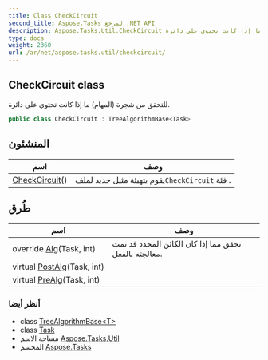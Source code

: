 ```yaml
---
title: Class CheckCircuit
second_title: Aspose.Tasks لمرجع .NET API
description: Aspose.Tasks.Util.CheckCircuit فصل. للتحقق من شجرة المهام ما إذا كانت تحتوي على دائرة.
type: docs
weight: 2360
url: /ar/net/aspose.tasks.util/checkcircuit/
---
```

## CheckCircuit class

للتحقق من شجرة (المهام) ما إذا كانت تحتوي على دائرة.

```csharp
public class CheckCircuit : TreeAlgorithmBase<Task>
```

## المنشئون

| اسم | وصف |
| --- | --- |
| [CheckCircuit](checkcircuit/)() | يقوم بتهيئة مثيل جديد لملف`CheckCircuit` فئة . |

## طُرق

| اسم | وصف |
| --- | --- |
| override [Alg](../../aspose.tasks.util/checkcircuit/alg/)(Task, int) | تحقق مما إذا كان الكائن المحدد قد تمت معالجته بالفعل. |
| virtual [PostAlg](../../aspose.tasks.util/treealgorithmbase-1/postalg/)(Task, int) |  |
| virtual [PreAlg](../../aspose.tasks.util/treealgorithmbase-1/prealg/)(Task, int) |  |

### أنظر أيضا

* class [TreeAlgorithmBase&lt;T&gt;](../treealgorithmbase-1/)
* class [Task](../../aspose.tasks/task/)
* مساحة الاسم [Aspose.Tasks.Util](../../aspose.tasks.util/)
* المجسم [Aspose.Tasks](../../)


